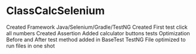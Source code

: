 # ClassCalcSelenium

Created Framework Java/Selenium/Gradle/TestNG
Created First test click all numbers 
Created Assertion
Added calculator buttons tests 
Optimization
Before and After test method added in BaseTest
TestNG File optimized to run files in one shot

